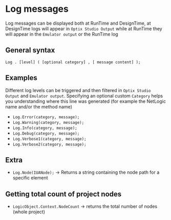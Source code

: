 # Log messages

Log messages can be displayed both at RunTime and DesignTime, at DesignTime logs will appear in `Optix Studio Output` while at RunTime they will appear in the `Emulator output` or the RunTime log

## General syntax

`Log . [level] ( [optional category] , [ message content] );`

## Examples

Different log levels can be triggered and then filtered in `Optix Studio Output` and `Emulator output`. Specifying an optional custom `Category` helps you understanding where this line was generated (for example the NetLogic name and/or the method name)

- `Log.Error(category, message);`
- `Log.Warning(category, message);`
- `Log.Info(category, message);`
- `Log.Debug(category, message);`
- `Log.Verbose1(category, message);`
- `Log.Verbose2(category, message);`

## Extra

- `Log.Node(IUANode);` -> Returns a string containing the node path for a specific element

## Getting total count of project nodes

- `LogicObject.Context.NodeCount` -> returns the total number of nodes (whole project)
